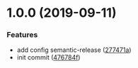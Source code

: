 # 1.0.0 (2019-09-11)


### Features

* add config semantic-release ([277471a](https://github.com/tyankatsu0105/try-release/commit/277471a))
* init commit ([476784f](https://github.com/tyankatsu0105/try-release/commit/476784f))



